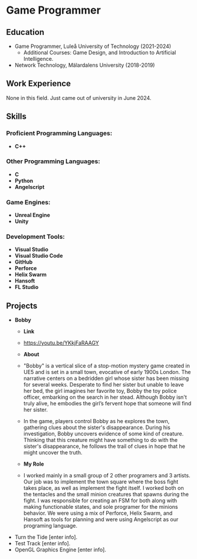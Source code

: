 # Game Programmer

## Education
- Game Programmer, Luleå University of Technology (2021-2024)
  * Additional Courses: Game Design, and Introduction to Artificial Intelligence.
- Network Technology, Mälardalens University (2018-2019)

## Work Experience
None in this field. Just came out of university in June 2024.

## Skills

### Proficient Programming Languages:
- **C++**

### Other Programming Languages:
- **C**
- **Python**
- **Angelscript**

### Game Engines:
- **Unreal Engine**
- **Unity**

### Development Tools:
- **Visual Studio**
- **Visual Studio Code**
- **GitHub**
- **Perforce**
- **Helix Swarm**
- **Hansoft**
- **FL Studio**

## Projects
- **Bobby**
  - **Link**
  - https://youtu.be/YKkjFaRAAGY
  - **About**
  - "Bobby" is a vertical slice of a stop-motion mystery game created in UE5 and is set in a small town, evocative of early 1900s London. The narrative centers on a bedridden girl whose sister has been missing for several weeks. Desperate to find her sister but unable to leave her bed, the girl imagines her favorite toy, Bobby the toy police officer, embarking on the search in her stead. Although Bobby isn't truly alive, he embodies the girl’s fervent hope that someone will find her sister.
    
  - In the game, players control Bobby as he explores the town, gathering clues about the sister's disappearance. During his investigation, Bobby uncovers evidence of some kind of creature. Thinking that this creature might have something to do with the sister's disappearance, he follows the trail of clues in hope that he might uncover the truth.
  - **My Role**
  - I worked mainly in a small group of 2 other programers and 3 artists. Our job was to implement the town square where the boss fight takes place, as well as implement the fight itself. I worked both on the tentacles and the small minion creatures that spawns during the fight. I was responsible for creating an FSM for both along with making functionable states, and sole programer for the minions behavior. We were using a mix of Perforce, Helix Swarm, and Hansoft as tools for planning and were using Angelscript as our programing language.
- Turn the Tide [enter info].
- Test Track [enter info].
- OpenGL Graphics Engine [enter info].
